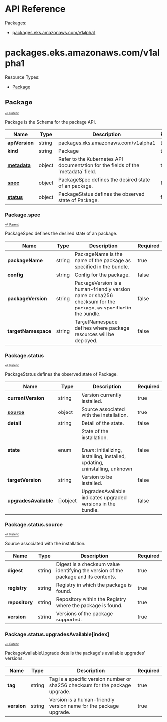 # API Reference

Packages:

- [packages.eks.amazonaws.com/v1alpha1](#packageseksamazonawscomv1alpha1)

# packages.eks.amazonaws.com/v1alpha1

Resource Types:

- [Package](#package)




## Package
<sup><sup>[↩ Parent](#packageseksamazonawscomv1alpha1 )</sup></sup>






Package is the Schema for the package API.

<table>
    <thead>
        <tr>
            <th>Name</th>
            <th>Type</th>
            <th>Description</th>
            <th>Required</th>
        </tr>
    </thead>
    <tbody><tr>
      <td><b>apiVersion</b></td>
      <td>string</td>
      <td>packages.eks.amazonaws.com/v1alpha1</td>
      <td>true</td>
      </tr>
      <tr>
      <td><b>kind</b></td>
      <td>string</td>
      <td>Package</td>
      <td>true</td>
      </tr>
      <tr>
      <td><b><a href="https://kubernetes.io/docs/reference/generated/kubernetes-api/v1.20/#objectmeta-v1-meta">metadata</a></b></td>
      <td>object</td>
      <td>Refer to the Kubernetes API documentation for the fields of the `metadata` field.</td>
      <td>true</td>
      </tr><tr>
        <td><b><a href="#packagespec">spec</a></b></td>
        <td>object</td>
        <td>
          PackageSpec defines the desired state of an package.<br/>
        </td>
        <td>false</td>
      </tr><tr>
        <td><b><a href="#packagestatus">status</a></b></td>
        <td>object</td>
        <td>
          PackageStatus defines the observed state of Package.<br/>
        </td>
        <td>false</td>
      </tr></tbody>
</table>


### Package.spec
<sup><sup>[↩ Parent](#package)</sup></sup>



PackageSpec defines the desired state of an package.

<table>
    <thead>
        <tr>
            <th>Name</th>
            <th>Type</th>
            <th>Description</th>
            <th>Required</th>
        </tr>
    </thead>
    <tbody><tr>
        <td><b>packageName</b></td>
        <td>string</td>
        <td>
          PackageName is the name of the package as specified in the bundle.<br/>
        </td>
        <td>true</td>
      </tr><tr>
        <td><b>config</b></td>
        <td>string</td>
        <td>
          Config for the package.<br/>
        </td>
        <td>false</td>
      </tr><tr>
        <td><b>packageVersion</b></td>
        <td>string</td>
        <td>
          PackageVersion is a human-friendly version name or sha256 checksum for the package, as specified in the bundle.<br/>
        </td>
        <td>false</td>
      </tr><tr>
        <td><b>targetNamespace</b></td>
        <td>string</td>
        <td>
          TargetNamespace defines where package resources will be deployed.<br/>
        </td>
        <td>false</td>
      </tr></tbody>
</table>


### Package.status
<sup><sup>[↩ Parent](#package)</sup></sup>



PackageStatus defines the observed state of Package.

<table>
    <thead>
        <tr>
            <th>Name</th>
            <th>Type</th>
            <th>Description</th>
            <th>Required</th>
        </tr>
    </thead>
    <tbody><tr>
        <td><b>currentVersion</b></td>
        <td>string</td>
        <td>
          Version currently installed.<br/>
        </td>
        <td>true</td>
      </tr><tr>
        <td><b><a href="#packagestatussource">source</a></b></td>
        <td>object</td>
        <td>
          Source associated with the installation.<br/>
        </td>
        <td>true</td>
      </tr><tr>
        <td><b>detail</b></td>
        <td>string</td>
        <td>
          Detail of the state.<br/>
        </td>
        <td>false</td>
      </tr><tr>
        <td><b>state</b></td>
        <td>enum</td>
        <td>
          State of the installation.<br/>
          <br/>
            <i>Enum</i>: initializing, installing, installed, updating, uninstalling, unknown<br/>
        </td>
        <td>false</td>
      </tr><tr>
        <td><b>targetVersion</b></td>
        <td>string</td>
        <td>
          Version to be installed.<br/>
        </td>
        <td>false</td>
      </tr><tr>
        <td><b><a href="#packagestatusupgradesavailableindex">upgradesAvailable</a></b></td>
        <td>[]object</td>
        <td>
          UpgradesAvailable indicates upgraded versions in the bundle.<br/>
        </td>
        <td>false</td>
      </tr></tbody>
</table>


### Package.status.source
<sup><sup>[↩ Parent](#packagestatus)</sup></sup>



Source associated with the installation.

<table>
    <thead>
        <tr>
            <th>Name</th>
            <th>Type</th>
            <th>Description</th>
            <th>Required</th>
        </tr>
    </thead>
    <tbody><tr>
        <td><b>digest</b></td>
        <td>string</td>
        <td>
          Digest is a checksum value identifying the version of the package and its contents.<br/>
        </td>
        <td>true</td>
      </tr><tr>
        <td><b>registry</b></td>
        <td>string</td>
        <td>
          Registry in which the package is found.<br/>
        </td>
        <td>true</td>
      </tr><tr>
        <td><b>repository</b></td>
        <td>string</td>
        <td>
          Repository within the Registry where the package is found.<br/>
        </td>
        <td>true</td>
      </tr><tr>
        <td><b>version</b></td>
        <td>string</td>
        <td>
          Versions of the package supported.<br/>
        </td>
        <td>true</td>
      </tr></tbody>
</table>


### Package.status.upgradesAvailable[index]
<sup><sup>[↩ Parent](#packagestatus)</sup></sup>



PackageAvailableUpgrade details the package's available upgrades' versions.

<table>
    <thead>
        <tr>
            <th>Name</th>
            <th>Type</th>
            <th>Description</th>
            <th>Required</th>
        </tr>
    </thead>
    <tbody><tr>
        <td><b>tag</b></td>
        <td>string</td>
        <td>
          Tag is a specific version number or sha256 checksum for the package upgrade.<br/>
        </td>
        <td>true</td>
      </tr><tr>
        <td><b>version</b></td>
        <td>string</td>
        <td>
          Version is a human-friendly version name for the package upgrade.<br/>
        </td>
        <td>true</td>
      </tr></tbody>
</table>